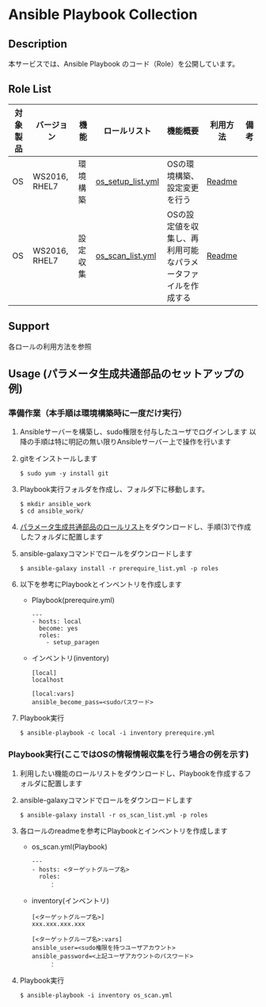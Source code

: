 # Ansible Playbook Collection
## Description

本サービスでは、Ansible Playbook のコード（Role）を公開しています。

## Role List

| 対象製品 | バージョン | 機能 | ロールリスト | 機能概要 | 利用方法 | 備考 |
|---- |---- |---- |---- |---- |---- |---- |
| OS  | WS2016, RHEL7 | 環境構築 | [os_setup_list.yml](https://exastro-suite.github.io/playbook-collection-docs/requirements/os_setup_list.yml) |OSの環境構築、設定変更を行う|[Readme](https://github.com/exastro-playbook-collection/RHEL/blob/master/README.md) | |
| OS  | WS2016, RHEL7 | 設定収集 | [os_scan_list.yml](https://exastro-suite.github.io/playbook-collection-docs/requirements/os_scan_list.yml) |OSの設定値を収集し、再利用可能なパラメータファイルを作成する|[Readme](https://github.com/exastro-playbook-collection/OS_extracting/blob/master/README.md) | |

## Support

各ロールの利用方法を参照

## Usage (パラメータ生成共通部品のセットアップの例)

### 準備作業（本手順は環境構築時に一度だけ実行）

1. Ansibleサーバーを構築し、sudo権限を付与したユーザでログインします
以降の手順は特に明記の無い限りAnsibleサーバー上で操作を行います

2. gitをインストールします
    ```
    $ sudo yum -y install git
    ```

3. Playbook実行フォルダを作成し、フォルダ下に移動します。
    ```
    $ mkdir ansible_work
    $ cd ansible_work/
    ```

4. [パラメータ生成共通部品のロールリスト](https://exastro-suite.github.io/playbook-collection-docs/requirements/prerequire_list.yml)をダウンロードし、手順(3)で作成したフォルダに配置します

5. ansible-galaxyコマンドでロールをダウンロードします
    ```
    $ ansible-galaxy install -r prerequire_list.yml -p roles
    ```

6. 以下を参考にPlaybookとインベントリを作成します
    * Playbook(prerequire.yml)
        ```
        ---
        - hosts: local
          become: yes
          roles:
            - setup_paragen
        ```
    * インベントリ(inventory)
        ```
        [local]
        localhost

        [local:vars]
        ansible_become_pass=<sudoパスワード>
        ```

7. Playbook実行
    ```
    $ ansible-playbook -c local -i inventory prerequire.yml
    ```

### Playbook実行(ここではOSの情報情報収集を行う場合の例を示す)

1. 利用したい機能のロールリストをダウンロードし、Playbookを作成するフォルダに配置します

2. ansible-galaxyコマンドでロールをダウンロードします
    ```
    $ ansible-galaxy install -r os_scan_list.yml -p roles
    ```

3. 各ロールのreadmeを参考にPlaybookとインベントリを作成します
    * os_scan.yml(Playbook)
        ```
        ---
        - hosts: <ターゲットグループ名>
          roles:
        　　　：
        ```
    * inventory(インベントリ)
        ```
        [<ターゲットグループ名>]
        xxx.xxx.xxx.xxx

        [<ターゲットグループ名>:vars]
        ansible_user=<sudo権限を持つユーザアカウント>
        ansible_password=<上記ユーザアカウントのパスワード>
        　　　：
        ```

4. Playbook実行
    ```
    $ ansible-playbook -i inventory os_scan.yml
    ```
